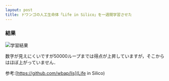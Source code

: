 ```yaml
---
layout: post
title: ドワンゴの人工生命体「Life in Silico」を一週間学習させた
---
```

### 結果


![学習結果]({{site.baseurl}}/images/Figure_1.png)

数字が見えにくいですが50000ループまでは得点が上昇していますが，そこからはほぼ上がっていません．

参考:[https://github.com/wbap/lis](Life in Silico)
